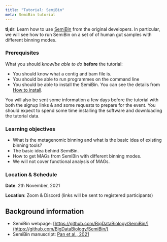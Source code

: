 ```yaml
---
title: "Tutorial: SemiBin"
meta: SemiBin tutorial
---
```


**tl;dr**: Learn how to use [SemiBin](https://github.com/BigDataBiology/SemiBin/) from the original
developers. In particular, we will see how to run SemiBin on a set of of human
gut samples with different binning modes.

### Prerequisites

What you should _know_/_be able to do_ **before** the tutorial:

- You should know what a contig and bam file is.
- You should be able to run programmes on the command line
- You should be able to install the SemiBin. You can see the details from [How to install](https://semibin.readthedocs.io/en/latest/install/).

You will also be sent some information a few days before the tutorial with both
the signup links &amp; and some requests to prepare for the event. You should
expect to spend some time installing the software and downloading the tutorial
data.

### Learning objectives

- What is the metagenomic binning and what is the basic idea of existing binning tools?
- The basic idea behind SemiBin.
- How to get MAGs from SemiBin with different binning modes.
- We will not cover functional analysis of MAGs.

### Location &amp; Schedule

**Date**: 2th November, 2021

**Location**: Zoom &amp; Discord (links will be sent to registered participants)

## Background information

- SemiBin webpage: [https://github.com/BigDataBiology/SemiBin/](https://github.com/BigDataBiology/SemiBin/)
- SemiBin manuscript: [Pan et al., 2021](https://www.biorxiv.org/content/10.1101/2021.08.16.456517v1)
